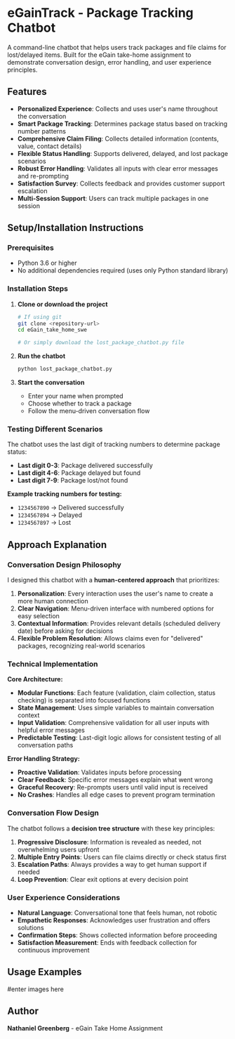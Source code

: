 # eGainTrack - Package Tracking Chatbot

A command-line chatbot that helps users track packages and file claims for lost/delayed items. Built for the eGain take-home assignment to demonstrate conversation design, error handling, and user experience principles.

## Features

- **Personalized Experience**: Collects and uses user's name throughout the conversation
- **Smart Package Tracking**: Determines package status based on tracking number patterns
- **Comprehensive Claim Filing**: Collects detailed information (contents, value, contact details)
- **Flexible Status Handling**: Supports delivered, delayed, and lost package scenarios
- **Robust Error Handling**: Validates all inputs with clear error messages and re-prompting
- **Satisfaction Survey**: Collects feedback and provides customer support escalation
- **Multi-Session Support**: Users can track multiple packages in one session

## Setup/Installation Instructions

### Prerequisites
- Python 3.6 or higher
- No additional dependencies required (uses only Python standard library)

### Installation Steps

1. **Clone or download the project**
   ```bash
   # If using git
   git clone <repository-url>
   cd eGain_take_home_swe
   
   # Or simply download the lost_package_chatbot.py file
   ```

2. **Run the chatbot**
   ```bash
   python lost_package_chatbot.py
   ```

3. **Start the conversation**
   - Enter your name when prompted
   - Choose whether to track a package
   - Follow the menu-driven conversation flow

### Testing Different Scenarios

The chatbot uses the last digit of tracking numbers to determine package status:

- **Last digit 0-3**: Package delivered successfully
- **Last digit 4-6**: Package delayed but found
- **Last digit 7-9**: Package lost/not found

**Example tracking numbers for testing:**
- `1234567890` → Delivered successfully
- `1234567894` → Delayed
- `1234567897` → Lost

## Approach Explanation

### Conversation Design Philosophy

I designed this chatbot with a **human-centered approach** that prioritizes:

1. **Personalization**: Every interaction uses the user's name to create a more human connection
2. **Clear Navigation**: Menu-driven interface with numbered options for easy selection
3. **Contextual Information**: Provides relevant details (scheduled delivery date) before asking for decisions
4. **Flexible Problem Resolution**: Allows claims even for "delivered" packages, recognizing real-world scenarios

### Technical Implementation

**Core Architecture:**
- **Modular Functions**: Each feature (validation, claim collection, status checking) is separated into focused functions
- **State Management**: Uses simple variables to maintain conversation context
- **Input Validation**: Comprehensive validation for all user inputs with helpful error messages
- **Predictable Testing**: Last-digit logic allows for consistent testing of all conversation paths

**Error Handling Strategy:**
- **Proactive Validation**: Validates inputs before processing
- **Clear Feedback**: Specific error messages explain what went wrong
- **Graceful Recovery**: Re-prompts users until valid input is received
- **No Crashes**: Handles all edge cases to prevent program termination

### Conversation Flow Design

The chatbot follows a **decision tree structure** with these key principles:

1. **Progressive Disclosure**: Information is revealed as needed, not overwhelming users upfront
2. **Multiple Entry Points**: Users can file claims directly or check status first
3. **Escalation Paths**: Always provides a way to get human support if needed
4. **Loop Prevention**: Clear exit options at every decision point

### User Experience Considerations

- **Natural Language**: Conversational tone that feels human, not robotic
- **Empathetic Responses**: Acknowledges user frustration and offers solutions
- **Confirmation Steps**: Shows collected information before proceeding
- **Satisfaction Measurement**: Ends with feedback collection for continuous improvement

## Usage Examples

#enter images here

## Author

**Nathaniel Greenberg** - eGain Take Home Assignment

